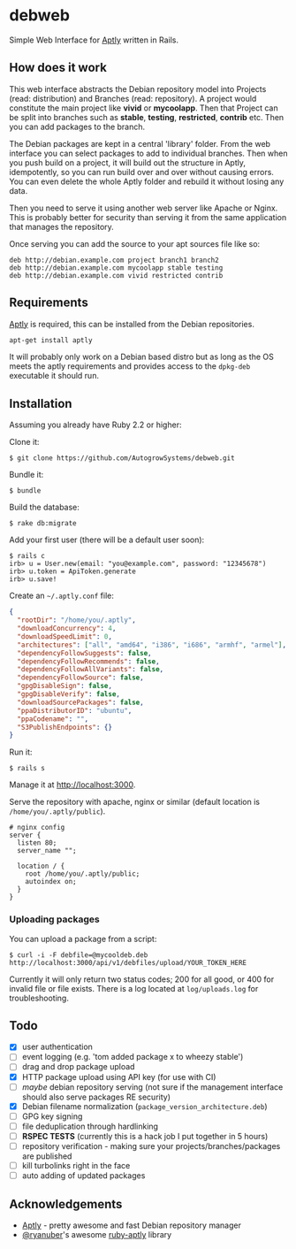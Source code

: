 # debweb

Simple Web Interface for [Aptly](http://www.aptly.info/) written in Rails.

## How does it work

This web interface abstracts the Debian repository model into Projects (read: distribution) and Branches (read: repository).  A project would constitute the main project like **vivid** or **mycoolapp**.  Then that Project can be split into branches such as **stable**, **testing**, **restricted**, **contrib** etc.  Then you can add packages to the branch.

The Debian packages are kept in a central 'library' folder.  From the web interface you can select packages to add to individual branches.  Then when you push build on a project, it will build out the structure in Aptly, idempotently, so you can run build over and over without causing errors.  You can even delete the whole Aptly folder and rebuild it without losing any data.

Then you need to serve it using another web server like Apache or Nginx.  This is probably better for security than serving it from the same application that manages the repository.

Once serving you can add the source to your apt sources file like so:

```
deb http://debian.example.com project branch1 branch2
deb http://debian.example.com mycoolapp stable testing
deb http://debian.example.com vivid restricted contrib
```

## Requirements

[Aptly](http://www.aptly.info/) is required, this can be installed from the Debian repositories.

```sh
apt-get install aptly
```

It will probably only work on a Debian based distro but as long as the OS meets the aptly requirements and provides access to the `dpkg-deb` executable it should run.

## Installation

Assuming you already have Ruby 2.2 or higher:

Clone it:

    $ git clone https://github.com/AutogrowSystems/debweb.git

Bundle it:

    $ bundle

Build the database:

    $ rake db:migrate

Add your first user (there will be a default user soon):

    $ rails c
    irb> u = User.new(email: "you@example.com", password: "12345678")
    irb> u.token = ApiToken.generate
    irb> u.save!

Create an `~/.aptly.conf` file:

```json
{
  "rootDir": "/home/you/.aptly",
  "downloadConcurrency": 4,
  "downloadSpeedLimit": 0,
  "architectures": ["all", "amd64", "i386", "i686", "armhf", "armel"],
  "dependencyFollowSuggests": false,
  "dependencyFollowRecommends": false,
  "dependencyFollowAllVariants": false,
  "dependencyFollowSource": false,
  "gpgDisableSign": false,
  "gpgDisableVerify": false,
  "downloadSourcePackages": false,
  "ppaDistributorID": "ubuntu",
  "ppaCodename": "",
  "S3PublishEndpoints": {}
}
```

Run it:

    $ rails s

Manage it at [http://localhost:3000](http://localhost:3000).

Serve the repository with apache, nginx or similar (default location is `/home/you/.aptly/public`).

```nginx
# nginx config
server {
  listen 80;
  server_name "";
  
  location / {
    root /home/you/.aptly/public;
    autoindex on;
  }
}
```

### Uploading packages

You can upload a package from a script:

    $ curl -i -F debfile=@mycooldeb.deb http://localhost:3000/api/v1/debfiles/upload/YOUR_TOKEN_HERE
   
Currently it will only return two status codes; 200 for all good, or 400 for invalid file or file exists.  There is a log located at `log/uploads.log` for troubleshooting.

## Todo

- [x] user authentication
- [ ] event logging (e.g. 'tom added package x to wheezy stable')
- [ ] drag and drop package upload
- [x] HTTP package upload using API key (for use with CI)
- [ ] *maybe* debian repository serving (not sure if the management interface should also serve packages RE security)
- [x] Debian filename normalization (`package_version_architecture.deb`)
- [ ] GPG key signing
- [ ] file deduplication through hardlinking
- [ ] **RSPEC TESTS** (currently this is a hack job I put together in 5 hours)
- [ ] repository verification - making sure your projects/branches/packages are published
- [ ] kill turbolinks right in the face
- [ ] auto adding of updated packages

## Acknowledgements

* [Aptly](http://www.aptly.info/) - pretty awesome and fast Debian repository manager
* [@ryanuber](https://github.com/ryanuber)'s awesome [ruby-aptly](https://github.com/ryanuber/ruby-aptly) library
